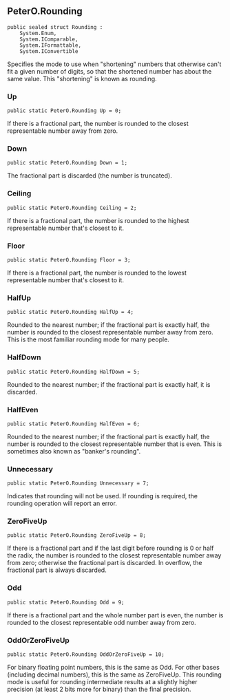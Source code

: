 ﻿## PeterO.Rounding

    public sealed struct Rounding :
        System.Enum,
        System.IComparable,
        System.IFormattable,
        System.IConvertible

Specifies the mode to use when "shortening" numbers that otherwise can't fit a given number of digits, so that the shortened number has about the same value. This "shortening" is known as rounding.

### Up

    public static PeterO.Rounding Up = 0;

If there is a fractional part, the number is rounded to the closest representable number away from zero.

### Down

    public static PeterO.Rounding Down = 1;

The fractional part is discarded (the number is truncated).

### Ceiling

    public static PeterO.Rounding Ceiling = 2;

If there is a fractional part, the number is rounded to the highest representable number that's closest to it.

### Floor

    public static PeterO.Rounding Floor = 3;

If there is a fractional part, the number is rounded to the lowest representable number that's closest to it.

### HalfUp

    public static PeterO.Rounding HalfUp = 4;

Rounded to the nearest number; if the fractional part is exactly half, the number is rounded to the closest representable number away from zero. This is the most familiar rounding mode for many people.

### HalfDown

    public static PeterO.Rounding HalfDown = 5;

Rounded to the nearest number; if the fractional part is exactly half, it is discarded.

### HalfEven

    public static PeterO.Rounding HalfEven = 6;

Rounded to the nearest number; if the fractional part is exactly half, the number is rounded to the closest representable number that is even. This is sometimes also known as "banker's rounding".

### Unnecessary

    public static PeterO.Rounding Unnecessary = 7;

Indicates that rounding will not be used. If rounding is required, the rounding operation will report an error.

### ZeroFiveUp

    public static PeterO.Rounding ZeroFiveUp = 8;

If there is a fractional part and if the last digit before rounding is 0 or half the radix, the number is rounded to the closest representable number away from zero; otherwise the fractional part is discarded. In overflow, the fractional part is always discarded.

### Odd

    public static PeterO.Rounding Odd = 9;

If there is a fractional part and the whole number part is even, the number is rounded to the closest representable odd number away from zero.

### OddOrZeroFiveUp

    public static PeterO.Rounding OddOrZeroFiveUp = 10;

For binary floating point numbers, this is the same as Odd. For other bases (including decimal numbers), this is the same as ZeroFiveUp. This rounding mode is useful for rounding intermediate results at a slightly higher precision (at least 2 bits more for binary) than the final precision.


